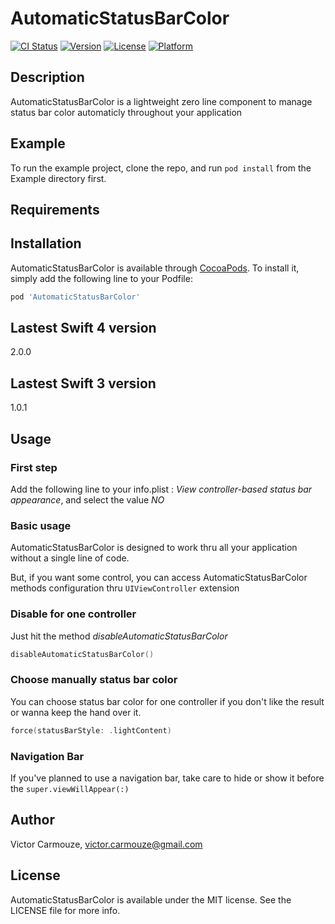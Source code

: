 # AutomaticStatusBarColor

[![CI Status](http://img.shields.io/travis/dk53/AutomaticStatusBarColor.svg?style=flat)](https://travis-ci.org/dk53/AutomaticStatusBarColor)
[![Version](https://img.shields.io/cocoapods/v/AutomaticStatusBarColor.svg?style=flat)](http://cocoapods.org/pods/AutomaticStatusBarColor)
[![License](https://img.shields.io/cocoapods/l/AutomaticStatusBarColor.svg?style=flat)](http://cocoapods.org/pods/AutomaticStatusBarColor)
[![Platform](https://img.shields.io/cocoapods/p/AutomaticStatusBarColor.svg?style=flat)](http://cocoapods.org/pods/AutomaticStatusBarColor)

## Description
AutomaticStatusBarColor is a lightweight zero line component to manage status bar color automaticly throughout your application 

## Example

To run the example project, clone the repo, and run `pod install` from the Example directory first.

## Requirements

## Installation

AutomaticStatusBarColor is available through [CocoaPods](http://cocoapods.org). To install
it, simply add the following line to your Podfile:

```ruby
pod 'AutomaticStatusBarColor'
```

## Lastest Swift 4 version

2.0.0


## Lastest Swift 3 version

1.0.1

## Usage
### First step
Add the following line to your info.plist : *View controller-based status bar appearance*, and select the value *NO*

### Basic usage

AutomaticStatusBarColor is designed to work thru all your application without a single line of code. 

But, if you want some control, you can access AutomaticStatusBarColor methods configuration thru `UIViewController` extension

### Disable for one controller
Just hit the method *disableAutomaticStatusBarColor*

```swift
disableAutomaticStatusBarColor()
```

### Choose manually status bar color

You can choose status bar color for one controller if you don't like the result or wanna keep the hand over it.

```swift
force(statusBarStyle: .lightContent)
```

### Navigation Bar

If you've planned to use a navigation bar, take care to hide or show it before the `super.viewWillAppear(:)`

## Author

Victor Carmouze, victor.carmouze@gmail.com

## License

AutomaticStatusBarColor is available under the MIT license. See the LICENSE file for more info.
